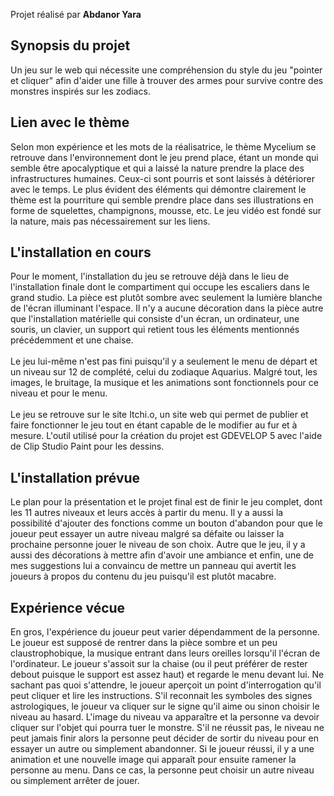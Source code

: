 Projet réalisé par **Abdanor Yara**

<h2>Synopsis du projet</h2> 
Un jeu sur le web qui nécessite une compréhension du style du jeu "pointer et cliquer" afin d'aider une fille à trouver des armes pour survive contre des monstres inspirés sur les zodiacs.

<h2>Lien avec le thème</h2> 
Selon mon expérience et les mots de la réalisatrice, le thème Mycelium se retrouve dans l'environnement dont le jeu prend place, étant un monde qui semble être apocalyptique et qui a laissé la nature prendre la place des infrastructures humaines. Ceux-ci sont pourris et sont laissés à détériorer avec le temps. Le plus évident des éléments qui démontre clairement le thème est la pourriture qui semble prendre place dans ses illustrations en forme de squelettes, champignons, mousse, etc. Le jeu vidéo est fondé sur la nature, mais pas nécessairement sur les liens. 

<h2>L'installation en cours</h2> 
Pour le moment, l'installation du jeu se retrouve déjà dans le lieu de l'installation finale dont le compartiment qui occupe les escaliers dans le grand studio. La pièce est plutôt sombre avec seulement la lumière blanche de l'écran illuminant l'espace. Il n'y a aucune décoration dans la pièce autre que l'installation matérielle qui consiste d'un écran, un ordinateur, une souris, un clavier, un support qui retient tous les éléments mentionnés précédemment et une chaise. 
<br/><br/>
Le jeu lui-même n'est pas fini puisqu'il y a seulement le menu de départ et un niveau sur 12 de complété, celui du zodiaque Aquarius. Malgré tout, les images, le bruitage, la musique et les animations sont fonctionnels pour ce niveau et pour le menu. 
<br/><br/>
Le jeu se retrouve sur le site Itchi.o, un site web qui permet de publier et faire fonctionner le jeu tout en étant capable de le modifier au fur et à mesure. L'outil utilisé pour la création du projet est GDEVELOP 5 avec l'aide de Clip Studio Paint pour les dessins. 

<h2>L'installation prévue</h2> 

Le plan pour la présentation et le projet final est de finir le jeu complet, dont les 11 autres niveaux et leurs accès à partir du menu. Il y a aussi la possibilité d'ajouter des fonctions comme un bouton d'abandon pour que le joueur peut essayer un autre niveau malgré sa défaite ou laisser la prochaine personne jouer le niveau de son choix. Autre que le jeu, il y a aussi des décorations à mettre afin d'avoir une ambiance et enfin, une de mes suggestions lui a convaincu de mettre un panneau qui avertit les joueurs à propos du contenu du jeu puisqu'il est plutôt macabre.

<h2>Expérience vécue</h2> 

En gros, l'expérience du joueur peut varier dépendamment de la personne. Le joueur est supposé de rentrer dans la pièce sombre et un peu claustrophobique, la musique entrant dans leurs oreilles lorsqu'il l'écran de l'ordinateur. Le joueur s'assoit sur la chaise (ou il peut préférer de rester debout puisque le support est assez haut) et regarde le menu devant lui. Ne sachant pas quoi s'attendre, le joueur aperçoit un point d'interrogation qu'il peut cliquer et lire les instructions. S'il reconnait les symboles des signes astrologiques, le joueur va cliquer sur le signe qu'il aime ou sinon choisir le niveau au hasard. L'image du niveau va apparaître et la personne va devoir cliquer sur l'objet qui pourra tuer le monstre. S'il ne réussit pas, le niveau ne peut jamais finir alors la personne peut décider de sortir du niveau pour en essayer un autre ou simplement abandonner. Si le joueur réussi, il y a une animation et une nouvelle image qui apparaît pour ensuite ramener la personne au menu. Dans ce cas, la personne peut choisir un autre niveau ou simplement arrêter de jouer.

